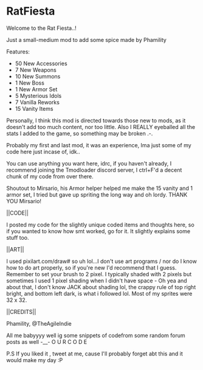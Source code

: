# RatFiesta
Welcome to the Rat Fiesta..!

Just a small-medium mod to add some spice made by Phamility

Features:

- 50 New Accessories
- 7 New Weapons
- 10 New Summons
- 1 New Boss
- 1 New Armor Set
- 5 Mysterious Idols
- 7 Vanilla Reworks
- 15 Vanity Items

Personally, I think this mod is directed towards those new to mods, as it doesn't add too much content, nor too little. Also I REALLY eyeballed all the stats I added to the game, so something may be broken .-.

Probably my first and last mod, it was an experience, Ima just some of my code here just incase of, idk..

You can use anything you want here, idrc, if you haven't already, I recommend joining the Tmodloader discord server, I ctrl+F'd a decent chunk of my code from over there.

Shoutout to Mirsario, his Armor helper helped me make the 15 vanity and 1 armor set, I tried but gave up spriting the long way and oh lordy. THANK YOU Mirsario!



||CODE||

I posted my code for the slightly unique coded items and thoughts here, so if you wanted to know how smt worked, go for it. It slightly explains some stuff too.

||ART||

I used pixilart.com/draw# so uh lol...I don't use art programs / nor do I know how to do art properly, so if you're new I'd recommend that I guess. Remember to set your brush to 2 pixel. I typically shaded with 2 pixels but sometimes I used 1 pixel shading when I didn't have space - Oh yea and about that, I don't know JACK about shading lol, the crappy rule of top right bright, and bottom left dark, is what i followed lol. Most of my sprites were 32 x 32.

||CREDITS||

Phamility, @TheAgileIndie

All me babyyyy well ig some snippets of codefrom some random forum posts as well -__- O U R C O D E

P.S If you liked it , tweet at me, cause I'll probably forget abt this and it would make my day :P
